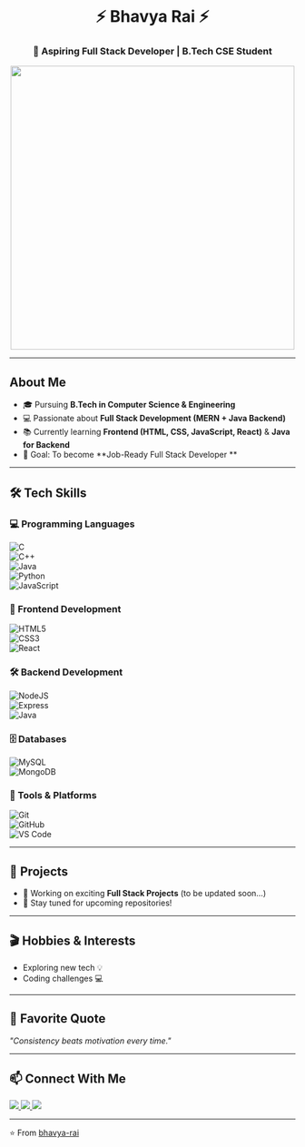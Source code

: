 <!-- Profile README for GitHub: bhavya-rai -->

<h1 align="center">⚡ Bhavya Rai ⚡</h1>
<h3 align="center">🚀 Aspiring Full Stack Developer | B.Tech CSE Student</h3>

<p align="center">
  <img src="https://i.pinimg.com/originals/0e/4f/7d/0e4f7d2f37a5117a52db4e2a4e0ddbb1.gif" width="500"/>
</p>

---

##  About Me
- 🎓 Pursuing **B.Tech in Computer Science & Engineering**  
- 💻 Passionate about **Full Stack Development (MERN + Java Backend)**  
- 📚 Currently learning **Frontend (HTML, CSS, JavaScript, React)** & **Java for Backend**  
- 🎯 Goal: To become **Job-Ready Full Stack Developer **  

---

## 🛠️ Tech Skills  

### 💻 Programming Languages  
![C](https://img.shields.io/badge/C-00599C?style=for-the-badge&logo=c&logoColor=white)  
![C++](https://img.shields.io/badge/C++-00599C?style=for-the-badge&logo=c%2B%2B&logoColor=white)  
![Java](https://img.shields.io/badge/Java-ED8B00?style=for-the-badge&logo=openjdk&logoColor=white)  
![Python](https://img.shields.io/badge/Python-3776AB?style=for-the-badge&logo=python&logoColor=white)  
![JavaScript](https://img.shields.io/badge/JavaScript-F7DF1E?style=for-the-badge&logo=javascript&logoColor=black)  

### 🎨 Frontend Development  
![HTML5](https://img.shields.io/badge/HTML5-E34F26?style=for-the-badge&logo=html5&logoColor=white)  
![CSS3](https://img.shields.io/badge/CSS3-1572B6?style=for-the-badge&logo=css3&logoColor=white)  
![React](https://img.shields.io/badge/React-20232A?style=for-the-badge&logo=react&logoColor=61DAFB)  

### 🛠️ Backend Development  
![NodeJS](https://img.shields.io/badge/Node.js-339933?style=for-the-badge&logo=node.js&logoColor=white)  
![Express](https://img.shields.io/badge/Express.js-000000?style=for-the-badge&logo=express&logoColor=white)  
![Java](https://img.shields.io/badge/Java-ED8B00?style=for-the-badge&logo=openjdk&logoColor=white)  

### 🗄️ Databases  
![MySQL](https://img.shields.io/badge/MySQL-4479A1?style=for-the-badge&logo=mysql&logoColor=white)  
![MongoDB](https://img.shields.io/badge/MongoDB-4EA94B?style=for-the-badge&logo=mongodb&logoColor=white)  

### 🔧 Tools & Platforms  
![Git](https://img.shields.io/badge/Git-F05032?style=for-the-badge&logo=git&logoColor=white)  
![GitHub](https://img.shields.io/badge/GitHub-100000?style=for-the-badge&logo=github&logoColor=white)  
![VS Code](https://img.shields.io/badge/VS%20Code-0078d7?style=for-the-badge&logo=visual-studio-code&logoColor=white)  

---

## 🚀 Projects
- 🌟 Working on exciting **Full Stack Projects** (to be updated soon…)  
- 📌 Stay tuned for upcoming repositories!  

---

## 🎬 Hobbies & Interests  
- Exploring new tech 💡    
- Coding challenges 💻  

---

## 🌟 Favorite Quote
*"Consistency beats motivation every time."*  

---

## 📫 Connect With Me
<p align="left">
  <a href="https://github.com/bhavya-rai" target="_blank">
    <img src="https://img.shields.io/badge/GitHub-100000?style=for-the-badge&logo=github&logoColor=white"/>
  </a>
  <a href="mailto:br.bhavyarai@gmail.com" target="_blank">
    <img src="https://img.shields.io/badge/Email-D14836?style=for-the-badge&logo=gmail&logoColor=white"/>
  </a>
  <a href="https:http://www.linkedin.com/in/bhavyaraibr" target="_blank">
    <img src="https://img.shields.io/badge/LinkedIn-0077B5?style=for-the-badge&logo=linkedin&logoColor=white"/>
  </a>
</p>

---

⭐ From [bhavya-rai](https://github.com/bhavya-rai)
